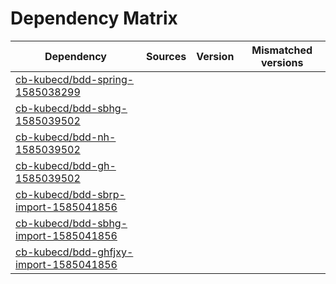 # Dependency Matrix

Dependency | Sources | Version | Mismatched versions
---------- | ------- | ------- | -------------------
[cb-kubecd/bdd-spring-1585038299](https://github.com/cb-kubecd/bdd-spring-1585038299.git) |  | []() | 
[cb-kubecd/bdd-sbhg-1585039502](https://github.com/cb-kubecd/bdd-sbhg-1585039502.git) |  | []() | 
[cb-kubecd/bdd-nh-1585039502](https://github.com/cb-kubecd/bdd-nh-1585039502.git) |  | []() | 
[cb-kubecd/bdd-gh-1585039502](https://github.com/cb-kubecd/bdd-gh-1585039502.git) |  | []() | 
[cb-kubecd/bdd-sbrp-import-1585041856](https://github.com/cb-kubecd/bdd-sbrp-import-1585041856.git) |  | []() | 
[cb-kubecd/bdd-sbhg-import-1585041856](https://github.com/cb-kubecd/bdd-sbhg-import-1585041856.git) |  | []() | 
[cb-kubecd/bdd-ghfjxy-import-1585041856](https://github.com/cb-kubecd/bdd-ghfjxy-import-1585041856.git) |  | []() | 
